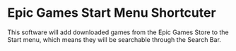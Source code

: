 # Epic Games Start Menu Shortcuter
This software will add downloaded games from the Epic Games Store to the Start menu, which means they will be searchable through the Search Bar.
